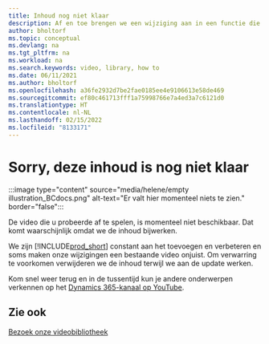 ```yaml
---
title: Inhoud nog niet klaar
description: Af en toe brengen we een wijziging aan in een functie die een video misleidend maakt, dus verwijderen we de video terwijl we de inhoud bijwerken.
author: bholtorf
ms.topic: conceptual
ms.devlang: na
ms.tgt_pltfrm: na
ms.workload: na
ms.search.keywords: video, library, how to
ms.date: 06/11/2021
ms.author: bholtorf
ms.openlocfilehash: a36fe2932d7be2fae0185ee4e9106613e58de469
ms.sourcegitcommit: ef80c461713fff1a75998766e7a4ed3a7c6121d0
ms.translationtype: HT
ms.contentlocale: nl-NL
ms.lasthandoff: 02/15/2022
ms.locfileid: "8133171"
---
```

# <a name="sorry-this-content-is-under-construction"></a>Sorry, deze inhoud is nog niet klaar

:::image type="content" source="media/helene/empty illustration_BCdocs.png" alt-text="Er valt hier momenteel niets te zien." border="false":::

De video die u probeerde af te spelen, is momenteel niet beschikbaar. Dat komt waarschijnlijk omdat we de inhoud bijwerken.

We zijn [!INCLUDE[prod_short](includes/prod_short.md)] constant aan het toevoegen en verbeteren en soms maken onze wijzigingen een bestaande video onjuist. Om verwarring te voorkomen verwijderen we de inhoud terwijl we aan de update werken.

Kom snel weer terug en in de tussentijd kun je andere onderwerpen verkennen op het [Dynamics 365-kanaal op YouTube](https://www.youtube.com/playlist?list=PLcakwueIHoT-wVFPKUtmxlqcG1kJ0oqq4).

## <a name="see-also"></a>Zie ook
[Bezoek onze videobibliotheek](across-videos.md)

 